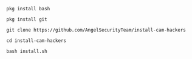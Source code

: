     pkg install bash 

    pkg install git

    git clone https://github.com/AngelSecurityTeam/install-cam-hackers

    cd install-cam-hackers

    bash install.sh
